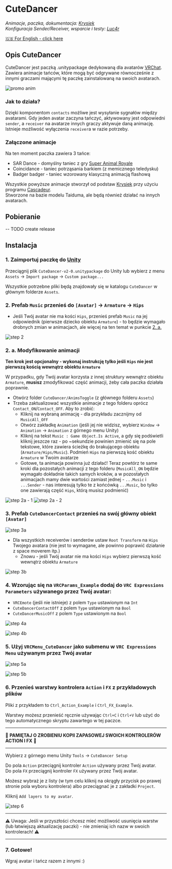 # **CuteDancer**

_Animacje, paczka, dokumentacja: [Krysiek](https://github.com/Krysiek)  
Konfiguracja Sender/Receiver, wsparcie i testy: [Luc4r](https://github.com/Luc4r)_

[🇬🇧 For English - click here](/README.md)

## Opis CuteDancer

CuteDancer jest paczką .unitypackage dedykowaną dla avatarów [VRChat](https://hello.vrchat.com/). Zawiera animacje tańców, które mogą być odgrywane równocześnie z innymi graczami mającymi tę paczkę zainstalowaną na swoich avatarach.

![promo anim](/docs/images/cutedancer.gif)

### Jak to działa?

Dzięki komponentom `contacts` możliwe jest wysyłanie sygnałów między avatarami. Gdy jeden avatar zaczyna tańczyć, aktywowany jest odpowiedni `sender`, a `receiver` na avatarze innych graczy aktywuje daną animację. Istnieje możliwość wyłączenia `receiver`a w razie potrzeby.

### Załączone animacje

Na ten moment paczka zawiera 3 tańce:
- SAR Dance - domyślny taniec z gry [Super Animal Royale](https://animalroyale.com/)
- Coincidance - taniec potrząsania barkiem (z memicznego teledysku)
- Badger badger - taniec wzorowany klasyczną animacją flashową

Wszystkie powyższe animacje stworzył od podstaw [Krysiek](https://github.com/Krysiek) przy użyciu programu [Cascadeur](https://cascadeur.com/).  
Stworzone na bazie modelu Taiduma, ale będą również działać na innych avatarach.

## Pobieranie

-- TODO create release

## Instalacja

### 1. Zaimportuj paczkę do [Unity](https://unity.com/)

Przeciągnij plik `CuteDancer-v2-0.unitypackage` do Unity lub wybierz z menu `Assets` -> `Import package` -> `Custom package...`

Wszystkie potrzebne pliki będą znajdowały się w katalogu `CuteDancer` w głównym folderze `Assets`.

### 2. Prefab `Music` przenieś do `[Avatar]` -> `Armature` -> `Hips`
- Jeśli Twój avatar nie ma kości `Hips`, przenieś prefab `Music` na jej odpowiednik (pierwsze dziecko obiektu `Armature`) - to będzie wymagało drobnych zmian w animacjach, ale więcej na ten temat w punkcie  [2. a.](#2-a-modyfikowanie-animacji)

![step 2](/docs/images/step2.png)

### 2. a. Modyfikowanie animacji

**Ten krok jest opcjonalny - wykonaj instrukcję tylko jeśli `Hips` nie jest pierwszą kością wewnątrz obiektu `Armature`**

W przypadku, gdy Twój avatar korzysta z innej struktury wewnątrz obiektu `Armature`, **musisz** zmodyfikować część animacji, żeby cała paczka działała poprawnie.
- Otwórz folder `CuteDancer/AnimsToggle` (z głównego folderu `Assets`)
- Trzeba zaktualizować wszystkie animacje z tego folderu oprócz `Contact_ON`/`Contact_OFF`. Aby to zrobić:
    - Kliknij na wybraną animację - dla przykładu zacznijmy od `MusicAll_OFF`
    - Otwórz zakładkę `Animation` (jeśli jej nie widzisz, wybierz `Window` -> `Animation` -> `Animation` z górnego menu Unity)
    - Kliknij na tekst `Music : Game Object.Is Active`, a gdy się podświetli kliknij jeszcze raz - po ~sekundzie powinien zmienić się na pole tekstowe, które zawiera ścieżkę do brakującego obiektu (`Armature/Hips/Music`). Podmień `Hips` na pierwszą kość obiektu `Armature` w Twoim avatarze
    - Gotowe, ta animacja powinna już działać! Teraz powtórz te same kroki dla pozostałych animacji z tego folderu (`MusicAll_ON` będzie wymagało dokładnie takich samych kroków, a w pozostałych animacjach mamy dwie wartości zamiast jednej - `...Music` i `...Sender` - nas interesują tylko te z końcówką `...Music`, bo tylko one zawierają część `Hips`, którą musisz podmienić) 

![step 2a - 1](/docs/images/step2a1.png)
![step 2a - 2](/docs/images/step2a2.png)

### 3. Prefab `CuteDancerContact` przenieś na swój główny obiekt `[Avatar]`

![step 3a](/docs/images/step3a.png)

- Dla wszystkich receiverów i senderów ustaw `Root Transform` na `Hips` Twojego avatara (nie jest to wymagane, ale powinno poprawić działanie z space moverem itp.)
    - Znowu - jeśli Twój avatar nie ma kości `Hips` wybierz pierwszą kość wewnątrz obiektu `Armature`

![step 3b](/docs/images/step3b.png)

### 4. Wzorując się na `VRCParams_Example` dodaj do `VRC Expressions Parameters` używanego przez Twój avatar:

- `VRCEmote` (jeśli nie istnieje) z polem `Type` ustawionym na `Int`
- `CuteDancerContactOff` z polem `Type` ustawionym na `Bool`
- `CuteDancerMusicOff` z polem `Type` ustawionym na `Bool`

![step 4a](/docs/images/step4a.png)

![step 4b](/docs/images/step4b.png)

### 5. Użyj `VRCMenu_CuteDancer` jako submenu w `VRC Expressions Menu` używanym przez Twój avatar

![step 5a](/docs/images/step5a.png)

![step 5b](/docs/images/step5b.png)

### 6. Przenieś warstwy kontrolera `Action` i `FX` z przykładowych plików

Pliki z przykładem to `Ctrl_Action_Example` i `Ctrl_FX_Example`.

Warstwy możesz przenieść ręcznie używając `Ctrl+C` i `Ctrl+V` lub użyć do tego automatycznego skryptu zawartego w tej paczce.

_________________

🛑 **PAMIĘTAJ O ZROBIENIU KOPII ZAPASOWEJ SWOICH KONTROLERÓW ACTION I FX** 🛑

_________________

Wybierz z górnego menu Unity `Tools` -> `CuteDancer Setup`

Do pola `Action` przeciągnij kontroler `Action` używany przez Twój avatar.   
Do pola `FX` przeciągnij kontroler `FX` używany przez Twój avatar.

Możesz wybraż je z listy (w tym celu kliknij na okrągły przycisk po prawej stronie pola wyboru kontrolera) albo przeciągnać je z zakładki `Project`.

Kliknij `Add layers to my avatar`.

![step 6](/docs/images/step6.png)

_________________

⚠️ Uwaga: Jeśli w przyszłości chcesz mieć możliwość usunięcia warstw (lub łatwiejszą aktualizację paczki) - nie zmieniaj ich nazw w swoich kontrolerach! ⚠️

_________________

### 7. Gotowe!

Wgraj avatar i tańcz razem z innymi :)
